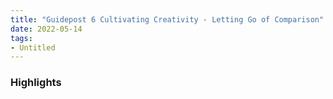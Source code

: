```yaml
---
title: "Guidepost 6 Cultivating Creativity - Letting Go of Comparison"
date: 2022-05-14
tags:
- Untitled
---
```


### Highlights


